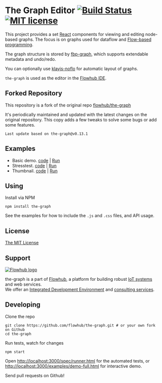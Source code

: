 The Graph Editor [![Build Status](https://secure.travis-ci.org/flowhub/the-graph.png?branch=master)](http://travis-ci.org/flowhub/the-graph) [![MIT license](http://img.shields.io/badge/License-MIT-brightgreen.svg)](#license)
================

This project provides a set [React](https://facebook.github.io/react) components for viewing and editing node-based graphs.
The focus is on graphs used for dataflow and [Flow-based programming](https://en.wikipedia.org/wiki/Flow-based_programming).

The graph structure is stored by [fbp-graph](https://github.com/flowbased/fbp-graph), which supports extendable metadata and undo/redo.

You can optionally use [klayjs-noflo](https://github.com/noflo/klayjs-noflo) for automatic layout of graphs.

`the-graph` is used as the editor in the [Flowhub IDE](https://flowhub.io).

## Forked Repository
This repository is a fork of the original repo [flowhub/the-graph](https://github.com/flowhub/the-graph)

It's periodically maintained and updated with the latest changes on the original repository. This
copy adds a few tweaks to solve some bugs or add some features.

`Last update based on the-graph@v0.13.1`

## Examples

* Basic demo. [code](./examples/demo-simple.html) |
[Run](https://flowhub.github.io/the-graph/examples/demo-simple.html)
* Stresstest. [code](./examples/demo-full.html) |
[Run](https://flowhub.github.io/the-graph/examples/demo-full.html)
* Thumbnail. [code](./examples/demo-thumbnail.html) |
[Run](https://flowhub.github.io/the-graph/examples/demo-thumbnail.html)

## Using

Install via NPM

    npm install the-graph

See the examples for how to include the `.js` and `.css` files, and API usage.

## License

[The MIT License](./LICENSE-MIT.txt)

## Support
[![Flowhub logo](https://flowhub.io/assets/banner-github.png)](https://flowhub.io)

the-graph is a part of [Flowhub](https://flowhub.io), a platform for building robust [IoT systems](https://flowhub.io/iot) and web services.<br>
We offer an [Integrated Development Environment](https://app.flowhub.io) and [consulting services](https://flowhub.io/consulting).

## Developing

Clone the repo

    git clone https://github.com/flowhub/the-graph.git # or your own fork on Github
    cd the-graph

Run tests, watch for changes

    npm start

Open [http://localhost:3000/spec/runner.html](http://localhost:3000/spec/runner.html) for the automated tests,
or [http://localhost:3000/examples/demo-full.html](http://localhost:3000/examples/demo-full.html) for interactive demo.

Send pull requests on Github!
